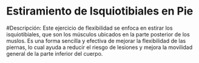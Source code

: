 # Estiramiento de Isquiotibiales en Pie

#Descripción:
 Este ejercicio de flexibilidad se enfoca en estirar los isquiotibiales, que son los músculos ubicados en la parte posterior de los muslos. Es una forma sencilla y efectiva de mejorar la flexibilidad de las piernas, lo cual ayuda a reducir el riesgo de lesiones y mejora la movilidad general de la parte inferior del cuerpo.
